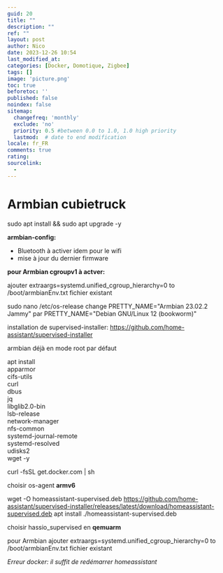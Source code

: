 ```yaml
---
guid: 20
title: ""
description: ""
ref: ""
layout: post
author: Nico
date: 2023-12-26 10:54
last_modified_at: 
categories: [Docker, Domotique, Zigbee]
tags: []
image: 'picture.png'
toc: true
beforetoc: ''
published: false
noindex: false
sitemap:
  changefreq: 'monthly'
  exclude: 'no'
  priority: 0.5 #between 0.0 to 1.0, 1.0 high priority
  lastmod:  # date to end modification
locale: fr_FR
comments: true
rating:  
sourcelink:
  - 
---
```


# Armbian cubietruck

sudo apt install && sudo apt upgrade -y

**armbian-config:**
- Bluetooth à activer idem pour le wifi
- mise à jour du dernier firmware

**pour Armbian cgroupv1 à actver:**

ajouter extraargs=systemd.unified_cgroup_hierarchy=0 to /boot/armbianEnv.txt fichier existant

sudo nano /etc/os-release
change PRETTY_NAME="Armbian 23.02.2 Jammy"
par PRETTY_NAME="Debian GNU/Linux 12 (bookworm)"

installation de supervised-installer: https://github.com/home-assistant/supervised-installer

armbian déjà en mode root par défaut

apt install \
apparmor \
cifs-utils \
curl \
dbus \
jq \
libglib2.0-bin \
lsb-release \
network-manager \
nfs-common \
systemd-journal-remote \
systemd-resolved \
udisks2 \
wget -y

curl -fsSL get.docker.com | sh

choisir os-agent **armv6**


wget -O homeassistant-supervised.deb https://github.com/home-assistant/supervised-installer/releases/latest/download/homeassistant-supervised.deb
apt install ./homeassistant-supervised.deb

choisir hassio_supervised en **qemuarm**


pour Armbian
ajouter extraargs=systemd.unified_cgroup_hierarchy=0 to /boot/armbianEnv.txt fichier existant

*Erreur docker: il suffit de redémarrer homeassistant*
